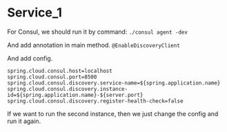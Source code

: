 # Service_1

For Consul, we should run it by command: 
`./consul agent -dev`

And add annotation in main method.
`@EnableDiscoveryClient`

And add config.

```
spring.cloud.consul.host=localhost
spring.cloud.consul.port=8500
spring.cloud.consul.discovery.service-name=${spring.application.name}
spring.cloud.consul.discovery.instance-id=${spring.application.name}-${server.port}
spring.cloud.consul.discovery.register-health-check=false
```

If we want to run the second instance, then we just change the config and run it again.